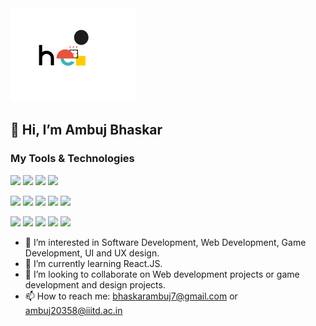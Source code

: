 <img src="./hello.gif" width="200" height="150">

## 👋 Hi, I’m Ambuj Bhaskar

### My Tools & Technologies 
![](https://img.shields.io/badge/-Java-red)
![](https://img.shields.io/badge/-Python-455acc)
![](https://img.shields.io/badge/-JavaScript-ede909)
![](https://img.shields.io/badge/-C-0011ff)
<!-- ![](https://img.shields.io/badge/-C%23-2d1085) -->

![](https://img.shields.io/badge/-React-24fff1)
![](https://img.shields.io/badge/-Express-dddddd)
![](https://img.shields.io/badge/-Node-129920)
![](https://img.shields.io/badge/-MySQL-127199)
![](https://img.shields.io/badge/-Git-113b14)

![](https://img.shields.io/badge/-Figma-7f188c)
![](https://img.shields.io/badge/-Adobe_XD-8c1833)
![](https://img.shields.io/badge/-Illustrator-eb4d0e)
![](https://img.shields.io/badge/-InDesign-d14b73)
![](https://img.shields.io/badge/-Fusion_360-ba742f)

* 👀 I’m interested in Software Development, Web Development, Game Development, UI and UX design.
* 🌱 I’m currently learning React.JS.
* 💞️ I’m looking to collaborate on Web development projects or game development and design projects.
* 📫 How to reach me: bhaskarambuj7@gmail.com or ambuj20358@iiitd.ac.in

<!---
Ambujbhaskar/Ambujbhaskar is a ✨ special ✨ repository because its `README.md` (this file) appears on your GitHub profile.
You can click the Preview link to take a look at your changes.
--->
